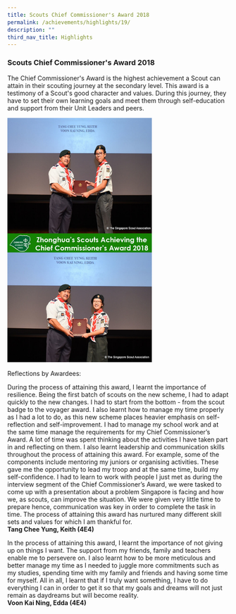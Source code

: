 ```yaml
---
title: Scouts Chief Commissioner's Award 2018
permalink: /achievements/highlights/19/
description: ""
third_nav_title: Highlights
---
```

### **Scouts Chief Commissioner's Award 2018**

The Chief Commissioner's Award is the highest achievement a Scout can attain in their scouting journey at the secondary level. This award is a testimony of a Scout's good character and values. During this journey, they have to set their own learning goals and meet them through self-education and support from their Unit Leaders and peers.

<img src="/images/Composite%20Scouts%20Chief%20Commissioner%20Award.jpg" style="width:65%">

Reflections by Awardees:

During the process of attaining this award, I learnt the importance of resilience. Being the first batch of scouts on the new scheme, I had to adapt quickly to the new changes. I had to start from the bottom - from the scout badge to the voyager award. I also learnt how to manage my time properly as I had a lot to do, as this new scheme places heavier emphasis on self-reflection and self-improvement. I had to manage my school work and at the same time manage the requirements for my Chief Commissioner’s Award. A lot of time was spent thinking about the activities I have taken part in and reflecting on them. I also learnt leadership and communication skills throughout the process of attaining this award. For example, some of the components include mentoring my juniors or organising activities. These gave me the opportunity to lead my troop and at the same time, build my self-confidence. I had to learn to work with people I just met as during the interview segment of the Chief Commissioner’s Award, we were tasked to come up with a presentation about a problem Singapore is facing and how we, as scouts, can improve the situation. We were given very little time to prepare hence, communication was key in order to complete the task in time. The process of attaining this award has nurtured many different skill sets and values for which I am thankful for.<br>
**Tang Chee Yung, Keith (4E4)**

In the process of attaining this award, I learnt the importance of not giving up on things I want. The support from my friends, family and teachers enable me to persevere on. I also learnt how to be more meticulous and better manage my time as I needed to juggle more commitments such as my studies, spending time with my family and friends and having some time for myself. All in all, I learnt that if I truly want something, I have to do everything I can in order to get it so that my goals and dreams will not just remain as daydreams but will become reality.<br>
**Voon Kai Ning, Edda (4E4)**